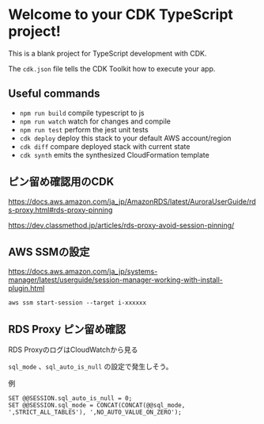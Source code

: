 # Welcome to your CDK TypeScript project!

This is a blank project for TypeScript development with CDK.

The `cdk.json` file tells the CDK Toolkit how to execute your app.

## Useful commands

 * `npm run build`   compile typescript to js
 * `npm run watch`   watch for changes and compile
 * `npm run test`    perform the jest unit tests
 * `cdk deploy`      deploy this stack to your default AWS account/region
 * `cdk diff`        compare deployed stack with current state
 * `cdk synth`       emits the synthesized CloudFormation template

## ピン留め確認用のCDK
https://docs.aws.amazon.com/ja_jp/AmazonRDS/latest/AuroraUserGuide/rds-proxy.html#rds-proxy-pinning

https://dev.classmethod.jp/articles/rds-proxy-avoid-session-pinning/

## AWS SSMの設定

https://docs.aws.amazon.com/ja_jp/systems-manager/latest/userguide/session-manager-working-with-install-plugin.html

```
aws ssm start-session --target i-xxxxxx
```

## RDS Proxy ピン留め確認
RDS ProxyのログはCloudWatchから見る

`sql_mode` 、`sql_auto_is_null` の設定で発生しそう。

例

```
SET @@SESSION.sql_auto_is_null = 0;
SET @@SESSION.sql_mode = CONCAT(CONCAT(@@sql_mode, ',STRICT_ALL_TABLES'), ',NO_AUTO_VALUE_ON_ZERO');
```